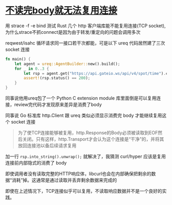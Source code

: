 # [不读完body就无法复用连接](/2023/11/read_http_body_before_reuse_tcp_socket.md)

用 strace -f -e bind 测试 Rust 几个 http 客户端库能不能复用连接(TCP socket), 为什么strace不抓connect是因为由于转发/重定向的问题会调用多次

reqwest/isahc 循环请求同一接口若干次都能，可是以下 ureq 代码居然建了三次 socket 连接

```rust
fn main() {
    let agent = ureq::AgentBuilder::new().build();
    for _ in 0..3 {
        let rsp = agent.get("https://api.gateio.ws/api/v4/spot/time").call().unwrap();
        assert!(rsp.status() == 200);
    }
}
```

同事说他用ureq包了一个 Python C extension module 库里面倒是可以复用连接，review完代码才发现原来差异是消费了body

同事说 Go 标准库 http.Client 跟 ureq 类似必须显示消费完 body 才能继续复用这个 socket 连接

> 为了使TCP连接能够被复用，http.Response的Body必须被读取到EOF然后关闭。只有这样，http.Transport才会认为这个连接是“干净”的，并将其放回连接池以备后续请求复用

加一行 `rsp.into_string().unwrap();` 就解决了，我猜测 curl/hyper 应该是复用连接前内部隐式的消费了 body

即使调用者没有读取完整的HTTP响应体，libcurl也会在内部确保把剩余的数据“消耗”掉。这通常是通过读取并丢弃剩余数据来完成的

即使在上述情况下，TCP连接似乎可以复用，不读取响应数据并不是一个良好的实践。
